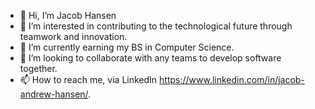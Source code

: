- 👋 Hi, I’m Jacob Hansen
- 👀 I’m interested in contributing to the technological future through teamwork and innovation. 
- 🌱 I’m currently earning my BS in Computer Science.
- 💞️ I’m looking to collaborate with any teams to develop software together.
- 📫 How to reach me, via LinkedIn https://www.linkedin.com/in/jacob-andrew-hansen/.

